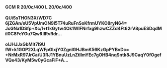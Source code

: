 #### GCM R 20/0c/400 L 20/0c/400
**QUiSsTHON3X/WD7C**<br/>**6jZGAn/sU5VpUmON9l5T74uRuFnSoKfrmUYKO8ryN64=**<br/>**JcGNa1DSfp+Xc/l+t1kGytw4Ok1WIFNrfxg9hzwCZZd4Ft62rV8puESDqdMiI0C8FcYGu7QwRIlRvRdr...**<br/><br/>
**oIJHJJxGbMIt7I9U**<br/>**fW+k1GOP2XLqWFpGlxjY0ZgnlGHJBmK56KzGpPYBvDc=**<br/>**+NrMxR97JrCa/U3RJ1YBnuUzLnZtIlmYEc7gOHB4nqSntk8J9CaqY0fOgefVQe43/KyM5w0yGcaFiF+A...**